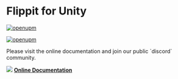 # Flippit for Unity

[![openupm](https://img.shields.io/npm/v/com.flippit.flippitstudio?label=openupm&registry_uri=https://package.openupm.com)](https://openupm.com/packages/com.flippit.flippitstudio/)

[![openupm](https://img.shields.io/badge/dynamic/json?color=brightgreen&label=downloads&query=%24.downloads&suffix=%2Fmonth&url=https%3A%2F%2Fpackage.openupm.com%2Fdownloads%2Fpoint%2Flast-month%2Fcom.flippit.flippitstudio)](https://openupm.com/packages/com.flippit.flippitstudio/)

<p>
Please visit the online documentation and join our public `discord` community.

![](https://i.imgur.com/zGamwPM.png) **[Online Documentation](https://flippitai.notion.site/Unity-SDK-fb1a3d5acfbb433e9334ffb124b8800c )**
</p>

